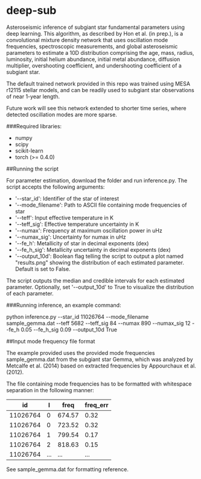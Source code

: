 # deep-sub
Asteroseismic inference of subgiant star fundamental parameters using deep learning. This algorithm, as described by Hon et al. (in prep.), is a convolutional mixture density network that uses oscillation mode frequencies, spectroscopic measurements, and global asteroseismic parameters to estimate a 10D distribution comprising the age, mass, radius, luminosity, initial helium abundance, initial metal abundance, diffusion multiplier, overshooting coefficient, and undershooting coefficient of a subgiant star. 


The default trained network provided in this repo was trained using MESA r12115 stellar models, and can be readily used to subgiant star observations of near 1-year length.

Future work will see this network extended to shorter time series, where detected oscillation modes are more sparse.

###Required libraries:

* numpy
* scipy
* scikit-learn
* torch (>= 0.4.0)


##Running the script


For parameter estimation, download the folder and run inference.py. The script accepts the following arguments:


* '--star_id': Identifier of the star of interest
* '--mode_filename': Path to ASCII file containing mode frequencies of star
* '--teff': Input effective temperature in K
* '--teff_sig': Effective temperature uncertainty in K
* '--numax': Frequency at maximum oscillation power in uHz
* '--numax_sig': Uncertainty for numax in uHz
* '--fe_h': Metallicity of star in decimal exponents (dex)
* '--fe_h_sig': Metallicity uncertainty in decimal exponents (dex)
* '--output_10d': Boolean flag telling the script to output a plot named "results.png" showing the distribution of each estimated parameter. Default is set to False.



The script outputs the median and credible intervals for each estimated parameter.
Optionally, set '--output_10d' to True to visualize the distribution of each parameter.

###Running inference, an example command:

python inference.py --star_id 11026764 --mode_filename sample_gemma.dat --teff 5682 --teff_sig 84 --numax 890 --numax_sig 12 --fe_h 0.05 --fe_h_sig 0.09 --output_10d True


##Input mode frequency file format

The example provided uses the provided mode frequencies sample_gemma.dat from the subgiant star Gemma, which was analyzed by Metcalfe et al. (2014) based on extracted frequencies by Appourchaux et al. (2012). 

The file containing mode frequencies has to be formatted with whitespace separation in the following manner:


| id       	| l   	| freq   	| freq_err 	|
|----------	|-----	|--------	|----------	|
| 11026764 	| 0   	| 674.57 	| 0.32     	|
| 11026764 	| 0   	| 723.52 	| 0.32     	|
| 11026764 	| 1   	| 799.54 	| 0.17     	|
| 11026764 	| 2   	| 818.63 	| 0.15     	|
| 11026764 	| ... 	| ...    	| ...      	|


See sample_gemma.dat for formatting reference.
